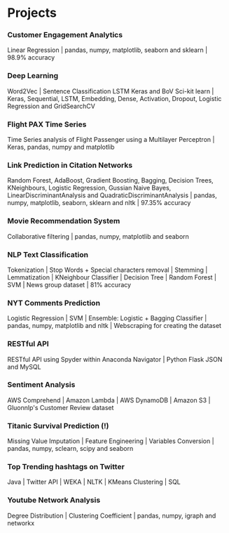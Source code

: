 # Projects


### Customer Engagement Analytics
Linear Regression | pandas, numpy, matplotlib, seaborn and sklearn | 98.9% accuracy

### Deep Learning
Word2Vec | Sentence Classification LSTM Keras and BoV Sci-kit learn | Keras, Sequential, LSTM, Embedding, Dense, Activation, Dropout, Logistic Regression and GridSearchCV

### Flight PAX Time Series
Time Series analysis of Flight Passenger using a Multilayer Perceptron | Keras, pandas, numpy and matplotlib

### Link Prediction in Citation Networks
Random Forest, AdaBoost, Gradient Boosting, Bagging, Decision Trees, KNeighbours, Logistic Regression, Gussian Naive Bayes, LinearDiscriminantAnalysis and QuadraticDiscriminantAnalysis | pandas, numpy, matplotlib, seaborn, sklearn and nltk | 97.35% accuracy

### Movie Recommendation System
Collaborative filtering | pandas, numpy, matplotlib and seaborn

### NLP Text Classification
Tokenization | Stop Words + Special characters removal | Stemming | Lemmatization | KNeighbour Classifier | Decision Tree | Random Forest | SVM | News group dataset | 81% accuracy

### NYT Comments Prediction
Logistic Regression | SVM | Ensemble: Logistic + Bagging Classifier | pandas, numpy, matplotlib and nltk | Webscraping for creating the dataset

### RESTful API
RESTful API using Spyder within Anaconda Navigator | Python Flask JSON and MySQL

### Sentiment Analysis
AWS Comprehend | Amazon Lambda | AWS DynamoDB | Amazon S3 | Gluonnlp's Customer Review dataset

### Titanic Survival Prediction (!)
Missing Value Imputation | Feature Engineering | Variables Conversion | pandas, numpy, sclearn, scipy and seaborn

### Top Trending hashtags on Twitter
Java | Twitter API | WEKA | NLTK | KMeans Clustering | SQL 

### Youtube Network Analysis 
Degree Distribution | Clustering Coefficient | pandas, numpy, igraph and networkx
